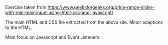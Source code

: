 Exercise taken from
https://www.geeksforgeeks.org/price-range-slider-with-min-max-input-using-html-css-and-javascript/

The main HTML and CSS file extracted from the above site. Minor adaptions to the HTML.

Main focus on Javascript and Event Listeners.
